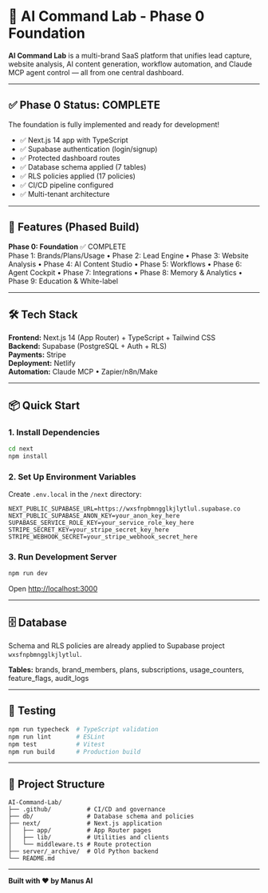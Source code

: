 # 🚀 AI Command Lab - Phase 0 Foundation

**AI Command Lab** is a multi-brand SaaS platform that unifies lead capture, website analysis, AI content generation, workflow automation, and Claude MCP agent control — all from one central dashboard.

---

## ✅ Phase 0 Status: **COMPLETE**

The foundation is fully implemented and ready for development!

- ✅ Next.js 14 app with TypeScript
- ✅ Supabase authentication (login/signup)
- ✅ Protected dashboard routes
- ✅ Database schema applied (7 tables)
- ✅ RLS policies applied (17 policies)
- ✅ CI/CD pipeline configured
- ✅ Multi-tenant architecture

---

## 🚀 Features (Phased Build)

**Phase 0: Foundation** ✅ COMPLETE  
Phase 1: Brands/Plans/Usage • Phase 2: Lead Engine • Phase 3: Website Analysis • Phase 4: AI Content Studio • Phase 5: Workflows • Phase 6: Agent Cockpit • Phase 7: Integrations • Phase 8: Memory & Analytics • Phase 9: Education & White-label

---

## 🛠 Tech Stack

**Frontend:** Next.js 14 (App Router) + TypeScript + Tailwind CSS  
**Backend:** Supabase (PostgreSQL + Auth + RLS)  
**Payments:** Stripe  
**Deployment:** Netlify  
**Automation:** Claude MCP • Zapier/n8n/Make

---

## 📦 Quick Start

### 1. Install Dependencies

```bash
cd next
npm install

```

### 2. Set Up Environment Variables

Create `.env.local` in the `/next` directory:

```env
NEXT_PUBLIC_SUPABASE_URL=https://wxsfnpbmngglkjlytlul.supabase.co
NEXT_PUBLIC_SUPABASE_ANON_KEY=your_anon_key_here
SUPABASE_SERVICE_ROLE_KEY=your_service_role_key_here
STRIPE_SECRET_KEY=your_stripe_secret_key_here
STRIPE_WEBHOOK_SECRET=your_stripe_webhook_secret_here
```

### 3. Run Development Server

```bash
npm run dev
```

Open [http://localhost:3000](http://localhost:3000)

---

## 🗄️ Database

Schema and RLS policies are already applied to Supabase project `wxsfnpbmngglkjlytlul`.

**Tables:** brands, brand_members, plans, subscriptions, usage_counters, feature_flags, audit_logs

---

## 🧪 Testing

```bash
npm run typecheck  # TypeScript validation
npm run lint       # ESLint
npm test           # Vitest
npm run build      # Production build
```

---

## 📁 Project Structure

```
AI-Command-Lab/
├── .github/          # CI/CD and governance
├── db/               # Database schema and policies
├── next/             # Next.js application
│   ├── app/          # App Router pages
│   ├── lib/          # Utilities and clients
│   └── middleware.ts # Route protection
├── server/_archive/  # Old Python backend
└── README.md
```

---

**Built with ❤️ by Manus AI**

